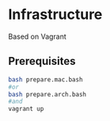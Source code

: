 # Infrastructure

Based on Vagrant

## Prerequisites


```bash
bash prepare.mac.bash
#or
bash prepare.arch.bash
#and
vagrant up
```
